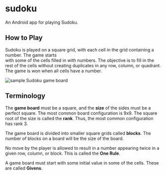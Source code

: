 # sudoku
An Android app for playing Sudoku.

## How to Play
Sudoku is played on a square grid, with each cell in the grid containing a number. The game starts  
with some of the cells filled in with numbers. The objective is to fill in the rest of the cells 
without creating duplicates in any row, column, or quadrant. The game is won when all cells have a 
number.

![sample Sudoku game board](https://wpc.puzzles.com/sudoku/2009samples/is-6.gif "Sudoku board")

## Terminology
The **game board** must be a square, and the **size** of the sides must be a perfect square. The most 
common board configuration is 9x9. The square root of the size is called the **rank**. Thus, the 
most common configuration has rank 3.

The game board is divided into smaller square grids called **blocks**. The number of blocks on a 
board will be the size of the board.

No move by the player is allowed to result in a number appearing twice in a given row, column, or 
block. This is called the **One Rule**.

A game board must start with some initial value in some of the cells. These are called **Givens**. 
